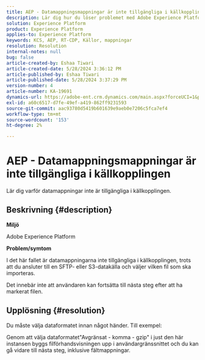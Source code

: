 ```yaml
---
title: AEP - Datamappningsmappningar är inte tillgängliga i källkopplingen
description: Lär dig hur du löser problemet med Adobe Experience Platform där det inte finns några dataflödesmappningar tillgängliga i källkopplingen.
solution: Experience Platform
product: Experience Platform
applies-to: Experience Platform
keywords: KCS, AEP, RT-CDP, Källor, mappningar
resolution: Resolution
internal-notes: null
bug: false
article-created-by: Eshaa Tiwari
article-created-date: 5/28/2024 3:36:12 PM
article-published-by: Eshaa Tiwari
article-published-date: 5/28/2024 3:37:29 PM
version-number: 4
article-number: KA-19691
dynamics-url: https://adobe-ent.crm.dynamics.com/main.aspx?forceUCI=1&pagetype=entityrecord&etn=knowledgearticle&id=69e95efe-071d-ef11-840b-6045bd026dc7
exl-id: a60c6517-d7fe-49ef-a419-862ff9231593
source-git-commit: aac93780d5419b601639e9aeb0e7206c5fca7ef4
workflow-type: tm+mt
source-wordcount: '153'
ht-degree: 2%

---
```


# AEP - Datamappningsmappningar är inte tillgängliga i källkopplingen


Lär dig varför datamappningar inte är tillgängliga i källkopplingen.

## Beskrivning {#description}


<b>Miljö</b>

Adobe Experience Platform

<b>Problem/symtom</b>

I det här fallet är datamappningarna inte tillgängliga i källkopplingen, trots att du ansluter till en SFTP- eller S3-datakälla och väljer vilken fil som ska importeras.

Det innebär inte att användaren kan fortsätta till nästa steg efter att ha markerat filen.




## Upplösning {#resolution}


Du måste välja dataformatet innan något händer. Till exempel:

Genom att välja dataformatet&quot;Avgränsat - komma - gzip&quot; i just den här instansen byggs filförhandsvisningen upp i användargränssnittet och du kan gå vidare till nästa steg, inklusive fältmappningar.
